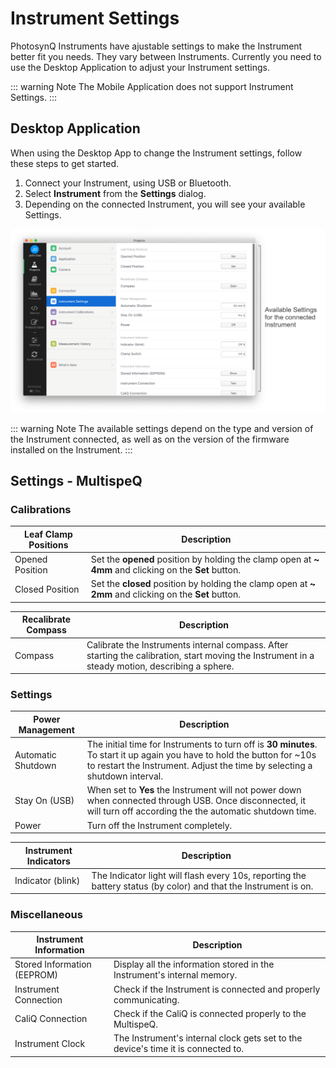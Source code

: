 # Instrument Settings

PhotosynQ Instruments have ajustable settings to make the Instrument better fit you needs. They vary between Instruments. Currently you need to use the Desktop Application to adjust your Instrument settings.

::: warning Note
The Mobile Application does not support Instrument Settings.
:::

## Desktop Application

When using the Desktop App to change the Instrument settings, follow these steps to get started.

1. Connect your Instrument, using USB or Bluetooth.
2. Select **Instrument** from the **Settings** dialog.
3. Depending on the connected Instrument, you will see your available Settings.

![Settings Dialog to adjust the Instrument settings.](./images/instrument-settings-desktop-app.png)

::: warning Note
The available settings depend on the type and version of the Instrument connected, as well as on the version of the firmware installed on the Instrument.
:::

## Settings - MultispeQ

### Calibrations

| Leaf Clamp Positions | Description |
| -------------------- |-------------|
| Opened Position | Set the **opened** position by holding the clamp open at **~ 4mm** and clicking on the **Set** button. |
| Closed Position | Set the **closed** position by holding the clamp open at **~ 2mm** and clicking on the **Set** button. |

| Recalibrate Compass | Description |
| ------------------- | ----------- |
| Compass | Calibrate the Instruments internal compass. After starting the calibration, start moving the Instrument in a steady motion, describing a sphere. |

### Settings

| Power Management | Description |
| ---------------- | ----------- |
| Automatic Shutdown | The initial time for Instruments to turn off is **30 minutes**. To start it up again you have to hold the button for ~10s to restart the Instrument. Adjust the time by selecting a shutdown interval. |
| Stay On (USB) | When set to **Yes** the Instrument will not power down when connected through USB. Once disconnected, it will turn off according the the automatic shutdown time. |
| Power | Turn off the Instrument completely. |

| Instrument Indicators | Description |
| --------------------- | ----------- |
| Indicator (blink) | The Indicator light will flash every 10s, reporting the battery status (by color) and that the Instrument is on. |

### Miscellaneous

| Instrument Information | Description |
| ---------------------- | ----------- |
| Stored Information (EEPROM) | Display all the information stored in the Instrument's internal memory. |
| Instrument Connection | Check if the Instrument is connected and properly communicating. |
| CaliQ Connection | Check if the CaliQ is connected properly to the MultispeQ. |
| Instrument Clock | The Instrument's internal clock gets set to the device's time it is connected to. |
